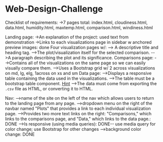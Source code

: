 # Web-Design-Challenge
Checklist of requirements:
->7 pages total: index.html, cloudiness.html, data.html, humidity.html, maxtemp.html, comparison.html, windiness.html

Landing page: 
  ->An explanation of the project: used text from demonstration
  ->Links to each visualizations page in sidebar w anchored preview images: done
Four visualization pages w/:
  --> A descriptive title and heading tag.
  -->The plot/visualization itself for the selected comparison.
  -->A paragraph describing the plot and its significance.
Comparisons page:
 -->Contains all of the visualizations on the same page so we can easily visually compare them.
  -->Uses a Bootstrap grid w/ 2 across visualizations on md, lg, elg, 1across on xs and sm
Data page:
-->Displays a responsive table containing the data used in the visualizations.
-->The table must be a bootstrap table component. [Hint](https://getbootstrap.com/docs/4.3/content/tables/#responsive-tables)
-->The data must come from exporting the `.csv` file as HTML, or converting it to HTML.

Nav:
-->name of the site on the left of the nav which allows users to return to the landing page from any page.
-->dropdown menu on the right of the navbar named "Plots" that provides a link to each individual visualization page.
-->Provides two more text links on the right: "Comparisons," which links to the comparisons page, and "Data," which links to the data page.: DONE
-->Is responsive (using media queries): DONE-- use media query for color change; use Bootstrap for other changes 
-->background color change: DONE
